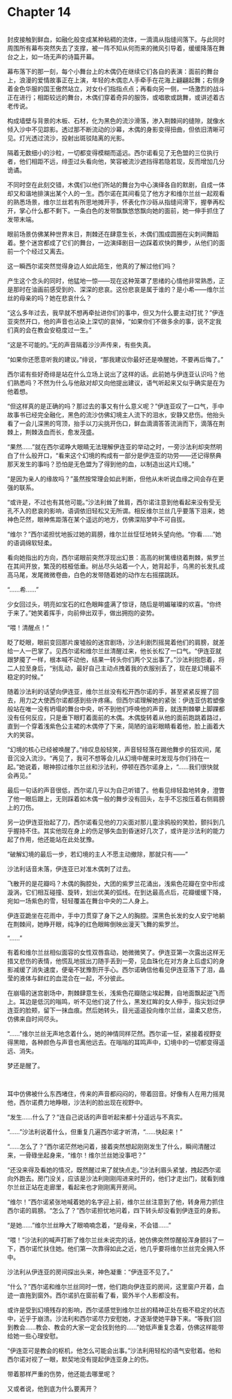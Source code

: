 # Chapter 14

<br>
封皮接触到鲜血，如融化般变成某种粘稠的流体，一滴滴从指缝间落下。与此同时周围所有幕布突然失去了支撑，被一阵不知从何而来的微风引导着，缓缓降落在舞台之上，如一场无声的诗篇开幕。

幕布落下的那一刻，每个小舞台上的木偶仍在继续它们各自的表演：面前的舞台上，浪漫的爱情故事正在上演，年轻的木偶恋人手牵手在花海上翩翩起舞；右侧身着金色华服的国王傲然站立，对女仆们指指点点；再看向另一侧，一场激烈的战斗正在进行；相距较远的舞台，木偶们穿着奇异的服饰，或唱歌或跳舞，或讲述着古老传说。

构成墙壁与背景的木板、石材，化为黑色的流沙滑落，渗入荆棘间的缝隙，就像水倾入沙中不见踪影。透过那不断流动的沙幕，木偶的身影变得扭曲，但依旧清晰可见。灯光透过流沙，投射出斑驳陆离的光影。

隔着无数细小的沙粒，一切都变得模糊而遥远。西尔诺看见了无色盟的三位执行者，他们相距不远，绯歪过头看向他，笑容被流沙遮挡得若隐若现，反而增加几分诡谲。

不同时空在此刻交错，木偶们以他们所站的舞台为中心演绎各自的默剧，自成一体却又和谐地排演出某个人的一生。西尔诺在其间看见了他方才和维尔兰丝一起观看的熟悉场景，维尔兰丝若有所思地摊开手，怀表化作沙砾从指缝间滑下，握拳再松开，掌心什么都不剩下。一条白色的发带飘飘悠悠飘向她的面前，她一伸手抓住了发带末端。

眼前场景仿佛某种世界末日，荆棘还在肆意生长，木偶们围成圆圈在尖刺间舞蹈着。整个迷宫都成了它们的舞台，一边演绎剧目一边踩着欢快的舞步，从他们的面前一个个经过又离去。

这一瞬西尔诺突然觉得身边人如此陌生，他真的了解过他们吗？

产生这个念头的同时，他猛地一惊——现在这种笼罩了思绪的心情他非常熟悉，正是那时在油画前感受到的、深深的悲哀。这份悲哀是属于谁的？是小希——维尔兰丝的母亲的吗？她在悲哀什么？

“这么多年过去，我早就不想再牵扯进你们的事中，但又为什么要主动打扰？”伊连亚突然开口，他的声音也沾染上深切的哀悼，“如果你们不做多余的事，说不定我们真的会在教会安稳度过一生。”

“这是不可能的。”无的声音隔着沙沙声传来，有些失真。

“如果你还愿意听我的建议。”绯说，“那我建议你最好还是唤醒她，不要再后悔了。”

西尔诺有些好奇绯是站在什么立场上说出了这样的话。此前她与伊连亚认识吗？他们熟悉吗？不然为什么与他敌对却又向他提出建议，语气听起来又似乎确实是在为他着想。

“但这样真的是正确的吗？那过去的事又有什么意义呢？”伊连亚叹了一口气，手中故事书已经完全融化，黑色的流沙仿佛幻境主人流下的泪水，安静又悲伤。他抬头看了一会儿深黑的穹顶，抬手以刀尖挑开伤口，鲜血滴滴答答流淌而下，滴落在荆棘上，荆棘汲血而长，愈发茂盛。

“果然……”就在西尔诺睁大眼睛无法理解伊连亚的举动之时，一旁沙法利却突然明白了什么般开口，“看来这个幻境的构成有一部分是伊连亚的功劳——还记得祭典那天发生的事吗？恐怕是无色盟为了得到他的血，以制造出这片幻境。”

“是因为亲人的缘故吗？”虽然按常理会如此判断，但他从未听说血缘之间会存在更强的联系。

“或许是，不过也有其他可能。”沙法利耸了耸肩，西尔诺注意到他看起来没有受无孔不入的悲哀的影响，语调依旧轻松又无所谓。相反维尔兰丝几乎要落下泪来，她神色茫然，眼神焦距落在某个遥远的地方，仿佛深陷梦中不可自拔。

“维尔？”西尔诺担忧地扳过她的肩膀，维尔兰丝怔怔地转头望向他。“你看……”她的语调绵软轻柔。

看向她指出的方向，西尔诺眼前突然浮现出幻景：高高的树篱缠绕着荆棘，紫罗兰在其间开放，繁茂的枝桠低垂。树丛尽头站着一个人，她背起手，乌黑的长发扎成高马尾，发尾微微卷曲，白色的发带随着她的动作左右摇摆跳跃。

“……希……”

少女回过头，明亮如宝石的红色眼眸盛满了惊讶，随后是明媚璀璨的欢喜。“你终于来了。”她笑着挥手，向前伸出双手，做出拥抱的姿势。

“喂！清醒点！”

眨了眨眼，眼前变回那片废墟般的迷宫剧场，沙法利剧烈摇晃着他们的肩膀，就差给一人一巴掌了。见西尔诺和维尔兰丝清醒过来，他长长松了一口气。“伊连亚就跟梦魇了一样，根本喊不动他，结果一转头你们两个又出事了。”沙法利抱怨着，将二人拉至身后，“别乱动，最好自己主动点拽着我的衣服别丢了，现在是幻境最不稳定的时候。”

随着沙法利的话望向伊连亚，维尔兰丝没有松开西尔诺的手，甚至紧紧反握了回去，用力之大使西尔诺都感到些许疼痛。但西尔诺理解她的紧张：伊连亚仿若塑像般站在唯一没有坍塌的舞台中央，听不到他们呼唤他的声音，就连荆棘攀上脚踝都没有任何反应，只是垂下眼盯着面前的木偶。木偶旋转着从他的面前跑跳着路过，直到一个穿着浅紫色公主裙的木偶停了下来，简陋的油彩眼睛看着他，脸上画着大大的笑容。

“幻境的核心已经被唤醒了。”绯叹息般轻笑，声音轻轻落在踢他舞步的狂欢间，尾音沉没入流沙。“再见了，我可不想等会儿从幻境中醒来时发现与你们待在一起。”她说着，眼神掠过维尔兰丝和沙法利，停顿在西尔诺身上，“……我们很快就会再见。”

最后一句话的声音很低，西尔诺几乎以为自己听错了。他看见绯轻盈地转身，澄瞥了他一眼后跟上，无则踩着如木偶一般的舞步没有回头，左手不忘按压着右侧肩膀上的刀伤。

另一边伊连亚抬起了刀，西尔诺看见他的刀尖面对那儿童涂鸦般的笑脸，颤抖到几乎握持不住。其实他现在身上的伤足够失血到昏迷好几次了，或许是沙法利的能力起了作用，他还能站在此处犹豫。

“破解幻境的最后一步，若幻境的主人不愿主动撤除，那就只有——”

沙法利话音未落，伊连亚已对准木偶刺了过去。

飞散开的是花瓣吗？木偶的胸腔处，大团的紫罗兰花涌出，浅紫色花瓣在空中形成漩涡，它们相互碰撞、旋转，划出优美的弧线。在到达最高点后，花瓣缓缓下降，宛如一场紫色的雪，轻轻覆盖在舞台中央的二人身上。

伊连亚跪坐在花雨中，手中刀贯穿了身下之人的胸腔。深黑色长发的女人安宁地躺在荆棘间，她睁开眼，纯净的红色眼眸倒映出漫天飞舞的紫罗兰。

“……”

有着和维尔兰丝相似面容的女性双唇翕动，她微微笑了。伊连亚第一次露出这样无措又悲伤的表情，他慌乱地拔出刀随手丢到一旁，见血珠化在对方身上后虚幻的身影减缓了消失速度，便毫不犹豫割开手心。西尔诺确信他看见伊连亚落下了泪，晶莹的液体与鲜红的血混合在一起，不分彼此。

在崩塌的迷宫剧场中，荆棘肆意生长，浅紫色花瓣随尘埃起舞，自地面飘起逆飞而上。耳边是低沉的嗡鸣，听不见他们说了什么，黑发红眸的女人伸手，指尖划过伊连亚的脸颊，留下一抹血痕。然后她转头，目光遥遥投向维尔兰丝，温柔又悲伤，仿佛来自时间尽头。

“……”维尔兰丝无声地念着什么，她的神情同样茫然。西尔诺一怔，紧接着视野变得黑暗，各种颜色与声音也离他远去。在嗡嗡的耳鸣声中，幻境中的一切都变得遥远、消失。

梦还是醒了。

<br>

耳中仿佛被什么东西堵住，传来的声音都闷闷的，带着回音。好像有人在用力摇晃他，西尔诺费力地睁眼，沙法利的脸出现在视野中。

“发生……什么了？”连自己说话的声音听起来都十分遥远与不真实。

“……”沙法利说着什么，但重复几遍西尔诺才听清，“……快起来！”

“……怎么了？”西尔诺茫然地问着，接着突然想起刚刚发生了什么，瞬间清醒过来，一骨碌坐起身来，“维尔！维尔兰丝她没事吧？”

“还没来得及看她的情况，既然醒过来了就快点走。”沙法利眉头紧皱，拽起西尔诺向外跑去。房门没关，应该是沙法利刚刚闯进来时开的，他们才走出门，就看到维尔兰丝正站在走廊里，看起来也才刚刚离开房间。

“维尔！”西尔诺紧张地喊着她的名字迎上前，维尔兰丝注意到了他，转身用力抓住西尔诺的肩膀。“怎么了？”西尔诺担忧地问着，四下转头却没看到伊连亚的身影。

“是她……”维尔兰丝睁大了眼喃喃念着，“是母亲，不会错……”

“喂！”沙法利的喊声打断了维尔兰丝未说完的话，她仿佛突然惊醒般浑身颤抖了一下，西尔诺忙扶住她。他们第一次靠得如此之近，他几乎要将维尔兰丝完全拥入怀中。

沙法利从伊连亚的房间探出头来，神色凝重：“伊连亚不见了。”

“什么？”西尔诺和维尔兰丝同时一愣，他们跑向伊连亚的房间，这里窗户开着，血迹一直拖到窗外。西尔诺扒在窗前看了看，窗外半个人影都没有。

或许是受到幻境残存的影响，西尔诺感觉到维尔兰丝的精神正处在极不稳定的状态中，近乎于崩溃。沙法利和西尔诺尽力安慰她，才逐渐使她平静下来。“等我们回到教会……教会、教会的大家一定会找到他的……”她低声重复念着，仿佛这样能带给她一些心理安慰。

“伊连亚可是教会的枢机，他怎么可能会出事。”沙法利用轻松的语气安慰着。他和西尔诺对视了一眼，默契地没有提起伊连亚身上的伤。

带着那样严重的伤势，他还能去哪里呢？

又或者说，他到底为什么要离开？
